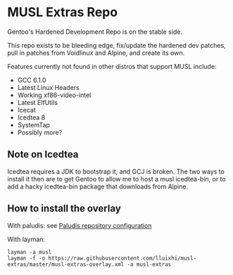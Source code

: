 # MUSL Extras Repo

Gentoo's Hardened Development Repo is on the stable side.

This repo exists to be bleeding edge, fix/update the hardened dev patches,
pull in patches from Voidlinux and Alpine, and create its own.

Features currently not found in other distros that support MUSL include:
* GCC 6.1.0
* Latest Linux Headers
* Working xf86-video-intel
* Latest ElfUtils
* Icecat
* Icedtea 8
* SystemTap
* Possibly more?

## Note on Icedtea
Icedtea requires a JDK to bootstrap it, and GCJ is broken.
The two ways to install it then are to get Gentoo to allow me to host a musl
icedtea-bin, or to add a hacky icedtea-bin package that downloads from Alpine.

## How to install the overlay

With paludis: see [Paludis repository configuration](http://paludis.exherbo.org/configuration/repositories/index.html)

With layman:
```
layman -a musl
layman -f -o https://raw.githubusercontent.com/lluixhi/musl-extras/master/musl-extras-overlay.xml -a musl-extras
```

